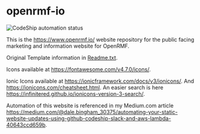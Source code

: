 # openrmf-io

<p><img src="https://app.codeship.com/projects/512f71f0-84c6-0138-347b-62b8d5cb0ba2/status?branch=master" 
    alt="CodeShip automation status" /></p>

This is the https://www.openrmf.io/ website repository for the public facing marketing and information website for OpenRMF.

Original Template information in [Readme.txt](./Readme.txt).

Icons available at https://fontawesome.com/v4.7.0/icons/.

Ionic Icons available at https://ionicframework.com/docs/v3/ionicons/. And https://ionicons.com/cheatsheet.html.  An easier search is here https://infinitered.github.io/ionicons-version-3-search/. 

Automation of this website is referenced in my Medium.com article https://medium.com/@dale.bingham_30375/automating-your-static-website-updates-using-github-codeship-slack-and-aws-lambda-40643ccd659b.
